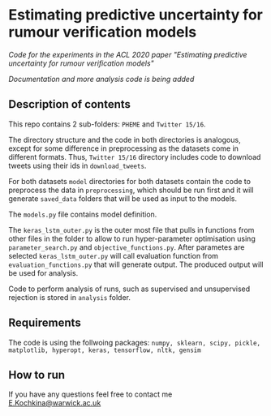 # Estimating predictive uncertainty for rumour verification models
*Code for the experiments in the ACL 2020 paper "Estimating predictive uncertainty for rumour verification models"*

*Documentation and more analysis code is being added*

## Description of contents

This repo contains 2 sub-folders: `PHEME` and `Twitter 15/16`. 

The directory structure and the code in both directories is analogous, except for some difference in preprocessing as the datasets come in different formats. Thus, `Twitter 15/16` directory includes code to download tweets using their ids in `download_tweets`. 

For both datasets `model` directories for both datasets contain the code to preprocess the data in `preprocessing`, which should be run first and it will generate `saved_data` folders that will be used as input to the models. 

The `models.py` file contains model definition. 

The `keras_lstm_outer.py` is the outer most file that pulls in functions from other files in the folder to allow to run hyper-parameter optimisation using `parameter_search.py` and `objective_functions.py`. After parametes are selected `keras_lstm_outer.py` will call evaluation function from `evaluation_functions.py` that will generate output. The produced output will be used for analysis. 

Code to perform analysis of runs, such as supervised and unsupervised rejection is stored in `analysis` folder. 

## Requirements
The code is using the follwoing packages:
`numpy, sklearn, scipy, pickle, matplotlib, hyperopt, keras, tensorflow, nltk, gensim `

## How to run


If you have any questions feel free to contact me E.Kochkina@warwick.ac.uk 
